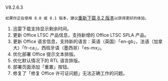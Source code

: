 V8.2.6.3

`如果你正在使用 8.0 或 8.1 版本，建议`[重新下载 8.2 版本](https://otp.landian.vip/)`以获得更好的体验。`

1. 迅雷下载支持显示剩余时间。
2. 更新 Office LTSC 产品信息，支持新增的 Office LTSC SPLA 产品。
3. 更新 Office 语言信息，支持新的语言：英语（英国）「en-gb」，法语（加拿大）「fr-ca」，西班牙语（墨西哥）「es-mx」。
4. 优化部署 Office 提示文本排版。
5. 优化默认情况下的 RTL 语言排版。
6. 部署页面添加「重置」按钮。
7. 修复了「修复 Office 许可证问题」无法正确工作的问题。

